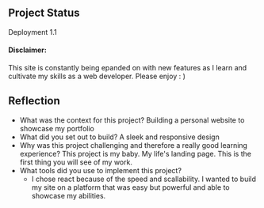 ## Project Status
Deployment 1.1

#### Disclaimer:

This site is constantly being epanded on with new features as I learn
and cultivate my skills as a web developer. Please enjoy : )


## Reflection

  - What was the context for this project? Building a personal website to showcase my portfolio
  - What did you set out to build? A sleek and responsive design
  - Why was this project challenging and therefore a really good learning experience? This project is my baby. My life's landing page. This is the first thing you will see of my work.
  - What tools did you use to implement this project?
      - I chose react because of the speed and scallability. I wanted to build my site on a platform that was easy but powerful and able to showcase my abilities.

